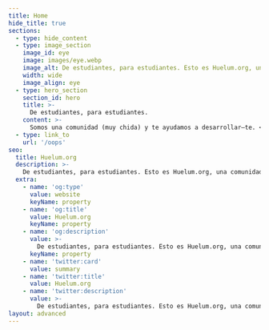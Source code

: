 ```yaml
---
title: Home
hide_title: true
sections:
  - type: hide_content
  - type: image_section
    image_id: eye
    image: images/eye.webp
    image_alt: De estudiantes, para estudiantes. Esto es Huelum.org, una comunidad (muy chida) donde te ayudamos a desarrollar―te.
    width: wide
    image_align: eye
  - type: hero_section
    section_id: hero
    title: >-
      De estudiantes, para estudiantes.
    content: >-
      Somos una comunidad (muy chida) y te ayudamos a desarrollar―te. <br> [¡Quiero Unirme!](/join/)
  - type: link_to
    url: '/oops'
seo:
  title: Huelum.org
  description: >-
    De estudiantes, para estudiantes. Esto es Huelum.org, una comunidad (muy chida) donde te ayudamos a desarrollar―te.
  extra:
    - name: 'og:type'
      value: website
      keyName: property
    - name: 'og:title'
      value: Huelum.org
      keyName: property
    - name: 'og:description'
      value: >-
        De estudiantes, para estudiantes. Esto es Huelum.org, una comunidad (muy chida) donde te ayudamos a desarrollar―te.
      keyName: property
    - name: 'twitter:card'
      value: summary
    - name: 'twitter:title'
      value: Huelum.org
    - name: 'twitter:description'
      value: >-
        De estudiantes, para estudiantes. Esto es Huelum.org, una comunidad (muy chida) donde te ayudamos a desarrollar―te.
layout: advanced
---
```

